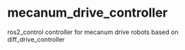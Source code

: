 # mecanum_drive_controller
ros2_control controller for mecanum drive robots based on diff_drive_controller
